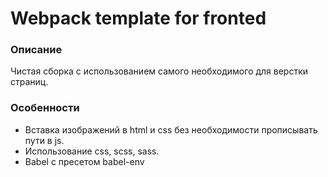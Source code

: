 # Webpack template for fronted

### Описание 
Чистая сборка с использованием самого необходимого для верстки страниц.

### Особенности
- Вставка изображений в html и css без необходимости прописывать пути в js.
- Использование css, scss, sass.
- Babel c преcетом babel-env

